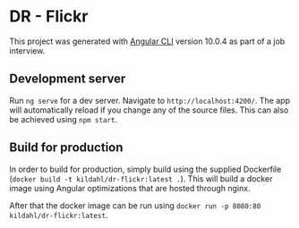 # DR - Flickr

This project was generated with [Angular CLI](https://github.com/angular/angular-cli) version 10.0.4 as part of a job interview.

## Development server

Run `ng serve` for a dev server. Navigate to `http://localhost:4200/`. The app will automatically reload if you change any of the source files. This can also be achieved using `npm start`.

## Build for production

In order to build for production, simply build using the supplied Dockerfile (`docker build -t kildahl/dr-flickr:latest .`). This will build a docker image using Angular optimizations that are hosted through nginx.

After that the docker image can be run using `docker run -p 8080:80 kildahl/dr-flickr:latest`.
